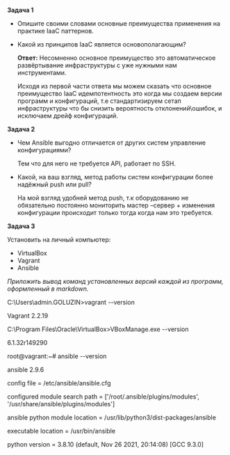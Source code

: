 **Задача 1**

-   Опишите своими словами основные преимущества применения на практике IaaC паттернов.
-   Какой из принципов IaaC является основополагающим?

    **Ответ:** Несомненно основное преимущество это автоматическое развёртывание инфраструктуры с уже нужными нам инструментами.

    Исходя из первой части ответа мы можем сказать что основное преимущество IaaC идемпотентность это когда мы создаем версии программ и конфигураций, т.е стандартизируем сетап инфраструктуры что бы снизить вероятность отклонений\\ошибок, и исключаем дрейф конфигураций.

**Задача 2**

-   Чем Ansible выгодно отличается от других систем управление конфигурациями?

    Тем что для него не требуется API, работает по SSH.

-   Какой, на ваш взгляд, метод работы систем конфигурации более надёжный push или pull?

    На мой взгляд удобней метод push, т.к оборудованию не обязательно постоянно мониторить мастер –сервер + изменения конфигурации происходит только тогда когда нам это требуется.

**Задача 3**

Установить на личный компьютер:

-   VirtualBox
-   Vagrant
-   Ansible

*Приложить вывод команд установленных версий каждой из программ, оформленный в markdown.*

C:\\Users\\admin.GOLUZIN\>vagrant --version

Vagrant 2.2.19

C:\\Program Files\\Oracle\\VirtualBox\>VBoxManage.exe --version

6.1.32r149290

root@vagrant:\~\# ansible --version

ansible 2.9.6

config file = /etc/ansible/ansible.cfg

configured module search path = ['/root/.ansible/plugins/modules', '/usr/share/ansible/plugins/modules']

ansible python module location = /usr/lib/python3/dist-packages/ansible

executable location = /usr/bin/ansible

python version = 3.8.10 (default, Nov 26 2021, 20:14:08) [GCC 9.3.0]
